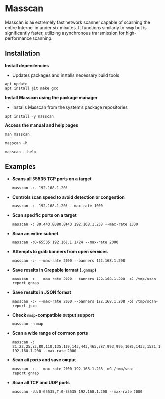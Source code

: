 # Masscan

Masscan is an extremely fast network scanner capable of scanning the entire Internet in under six minutes. It functions similarly to `nmap` but is significantly faster, utilizing asynchronous transmission for high-performance scanning.



## Installation

**Install dependencies**

* Updates packages and installs necessary build tools

```
apt update
apt install git make gcc
```

**Install Masscan using the package manager**

* Installs Masscan from the system’s package repositories

```
apt install -y masscan
```

**Access the manual and help pages**

```
man masscan
```

```
masscan -h
```

```
masscan --help
```



## Examples


* **Scans all 65535 TCP ports on a target**

    ```
    masscan -p- 192.168.1.208
    ```


* **Controls scan speed to avoid detection or congestion**

    ```
    masscan -p- 192.168.1.208 --max-rate 1000
    ```

- **Scan specific ports on a target**

    ```
    masscan -p 80,443,8080,8443 192.168.1.208 --max-rate 1000
    ```

- **Scan an entire subnet**

    ```
    masscan -p0-65535 192.168.1.1/24 --max-rate 2000
    ```

* **Attempts to grab banners from open services**

    ```
    masscan -p- --max-rate 2000 --banners 192.168.1.208
    ```


- **Save results in Grepable format (`.gnmap`)**

    ```
    masscan -p- --max-rate 2000 --banners 192.168.1.208 -oG /tmp/scan-report.gnmap
    ```

- **Save results in JSON format**

    ```
    masscan -p- --max-rate 2000 --banners 192.168.1.208 -oJ /tmp/scan-report.json
    ```

- **Check `nmap`-compatible output support**

    ```
    masscan --nmap
    ```


- **Scan a wide range of common ports**

    ```
    masscan -p 21,22,25,53,80,110,135,139,143,443,465,587,993,995,1080,1433,1521,1723,3306,3389,5900,8080,8443,10000 192.168.1.208 --max-rate 2000
    ```

- **Scan all ports and save output**

    ```
    masscan -p- --max-rate 2000 192.168.1.208 -oG /tmp/scan-report.gnmap
    ```

- **Scan all TCP and UDP ports**

    ```
    masscan -pU:0-65535,T:0-65535 192.168.1.208 --max-rate 2000
    ```
